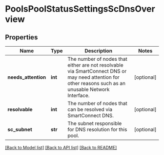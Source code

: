 # PoolsPoolStatusSettingsScDnsOverview

## Properties
Name | Type | Description | Notes
------------ | ------------- | ------------- | -------------
**needs_attention** | **int** | The number of nodes that either are not resolvable via SmartConnect DNS or may need attention for other reasons such as an unusable Network Interface. | [optional] 
**resolvable** | **int** | The number of nodes that can be resolved via SmartConnect DNS. | [optional] 
**sc_subnet** | **str** | The subnet responsible for DNS resolution for this pool. | [optional] 

[[Back to Model list]](../README.md#documentation-for-models) [[Back to API list]](../README.md#documentation-for-api-endpoints) [[Back to README]](../README.md)



